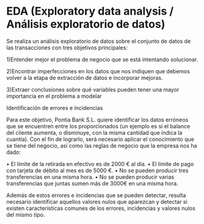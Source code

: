 # EDA (Exploratory data analysis /  Análisis exploratorio de datos)

Se realiza un análisis exploratorio de datos sobre el conjunto de datos de las transacciones con tres objetivos principales:

1)Entender mejor el problema de negocio que se está intentando solucionar.

2)Encontrar imperfecciones en los datos que nos indiquen que debemos volver a la etapa de extracción de datos e incorporar mejoras.

3)Extraer conclusiones sobre qué variables pueden tener una mayor importancia en el problema a modelar


Identificación de errores e incidencias 

Para este objetivo, Pontia Bank S.L. quiere identificar los datos erróneos que se encuentren entre los proporcionados (un ejemplo es si el balance del cliente aumenta, o disminuye, con la misma cantidad que indica la cuantía). Con el fin de lograrlo, será necesario aplicar el conocimiento que se tiene del negocio, así como las reglas de negocio que la empresa nos ha dado:

• El límite de la retirada en efectivo es de 2000 € al día. 
• El límite de pago con tarjeta de débito al mes es de 5000 €. 
• No se pueden producir tres transferencias en una misma hora. 
• No se pueden producir varias transferencias que juntas sumen más de 3000€ en una misma hora. 

Además de estos errores e incidencias que se pueden detectar, resulta necesario identificar aquellos valores nulos que aparezcan y detectar si existen características comunes de los errores, incidencias y valores nulos del mismo tipo. 
